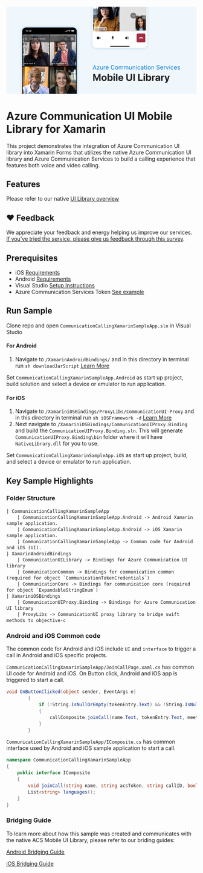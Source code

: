 ![Hero Image](/mobile-ui-library-hero-image.png)

# Azure Communication UI Mobile Library for Xamarin

This project demonstrates the integration of Azure Communication UI library into Xamarin Forms that utilizes the native Azure Communication UI library and Azure Communication Services to build a calling experience that features both voice and video calling. 


## Features

Please refer to our native [UI Library overview](https://docs.microsoft.com/en-us/azure/communication-services/concepts/ui-library/ui-library-overview?pivots=platform-mobile)

## ❤️ Feedback

We appreciate your feedback and energy helping us improve our services. [If you've tried the service, please give us feedback through this survey](https://microsoft.qualtrics.com/jfe/form/SV_9WTOR2ItSo0oFee). 

## Prerequisites

- iOS [Requirements](https://github.com/Azure/communication-ui-library-ios#requirements)
- Android [Requirements](https://github.com/Azure/communication-ui-library-android#prerequisites)
- Visual Studio [Setup Instructions](https://docs.microsoft.com/en-us/xamarin/get-started/installation/?pivots=macos)
- Azure Communication Services Token [See example](https://docs.microsoft.com/azure/communication-services/tutorials/trusted-service-tutorial)


## Run Sample

Clone repo and open `CommunicationCallingXamarinSampleApp.sln` in Visual Studio

#### For Android
1. Navigate to `/XamarinAndroidBindings/` and in this directory in terminal run `sh downloadJarScript` [Learn More](XamarinAndroidBindings/README.md#download-jarsaars)

Set `CommunicationCallingXamarinSampleApp.Android` as start up project, build solution and select a device or emulator to run application.

#### For iOS
1. Navigate to `/XamariniOSBindings/ProxyLibs/CommunicationUI-Proxy` and in this directory in terminal run `sh iOSFramework -d` [Learn More](https://github.com/Azure-Samples/communication-services-ui-library-xamarin/tree/refactor/cleanup/XamariniOSBindings#create-frameworks)
2. Next navigate to `/XamariniOSBindings/CommunicationUIProxy.Binding` and build the `CommunicationUIProxy.Binding.sln`.  This will generate `CommunicationUIProxy.Binding\bin` folder where it will have `NativeLibrary.dll` for you to use. 

Set `CommunicationCallingXamarinSampleApp.iOS` as start up project, build, and select a device or emulator to run application.

## Key Sample Highlights

### Folder Structure

```
| CommunicationCallingXamarinSampleApp
    | CommunicationCallingXamarinSampleApp.Android -> Android Xamarin sample application.
    | CommunicationCallingXamarinSampleApp.Android -> iOS Xamarin sample application.
    | CommunicationCallingXamarinSampleApp -> Common code for Android and iOS (UI).
| XamarinAndroidBindings
    | CommunicationUILibrary -> Bindings for Azure Communication UI library 
    | CommunicationCommon -> Bindings for communication common (required for object `CommunicationTokenCredentials`)
    | CommunicationCore -> Bindings for communication core (required for object `ExpandableStringEnum`)
| XamariniOSBindings
    | CommunicationUIProxy.Binding -> Bindings for Azure Communication UI library 
    | ProxyLibs -> CommunicationUI proxy library to bridge swift methods to objective-c
```

### Android and iOS Common code 

The common code for Android and iOS include `UI` and `interface` to trigger a call in Android and iOS specific projects.

`CommunicationCallingXamarinSampleApp/JoinCallPage.xaml.cs` has common UI code for Android and iOS. On Button click, Android and iOS app is triggered to start a call.

```cs
void OnButtonClicked(object sender, EventArgs e)
        {
            if (!String.IsNullOrEmpty(tokenEntry.Text) && !String.IsNullOrEmpty(meetingEntry.Text))
            {
                callComposite.joinCall(name.Text, tokenEntry.Text, meetingEntry.Text, isTeamsCall, _localization, _dataModelInjection);
            }
        }
```


`CommunicationCallingXamarinSampleApp/IComposite.cs` has common interface used by Android and iOS sample application to start a call.

```cs
namespace CommunicationCallingXamarinSampleApp
{
    public interface IComposite
    {
        void joinCall(string name, string acsToken, string callID, bool isTeamsCall, LocalizationProps? localization, DataModelInjectionProps? dataModelInjection);
        List<string> languages();
    }
}

```

### Bridging Guide

To learn more about how this sample was created and communicates with the native ACS Mobile UI Library, please refer to our briding guides:

[Android Bridging Guide](XamarinAndroidBindings/README.md)

[iOS Bridging Guide](XamariniOSBindings/README.md)




